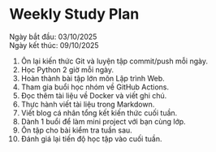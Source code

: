 # Weekly Study Plan

Ngày bắt đầu: 03/10/2025  
Ngày kết thúc: 09/10/2025  

1. Ôn lại kiến thức Git và luyện tập commit/push mỗi ngày.  
2. Học Python 2 giờ mỗi ngày.  
3. Hoàn thành bài tập lớn môn Lập trình Web.  
4. Tham gia buổi học nhóm về GitHub Actions.  
5. Đọc thêm tài liệu về Docker và viết ghi chú.  
6. Thực hành viết tài liệu trong Markdown.  
7. Viết blog cá nhân tổng kết kiến thức cuối tuần.  
8. Dành 1 buổi để làm mini project với bạn cùng lớp.  
9. Ôn tập cho bài kiểm tra tuần sau.  
10. Đánh giá lại tiến độ học tập vào cuối tuần.  

